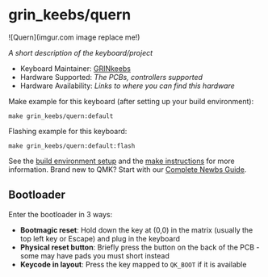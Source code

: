 # grin_keebs/quern

![Quern](imgur.com image replace me!)

*A short description of the keyboard/project*

* Keyboard Maintainer: [GRINkeebs](https://github.com/policium)
* Hardware Supported: *The PCBs, controllers supported*
* Hardware Availability: *Links to where you can find this hardware*

Make example for this keyboard (after setting up your build environment):

    make grin_keebs/quern:default

Flashing example for this keyboard:

    make grin_keebs/quern:default:flash

See the [build environment setup](https://docs.qmk.fm/#/getting_started_build_tools) and the [make instructions](https://docs.qmk.fm/#/getting_started_make_guide) for more information. Brand new to QMK? Start with our [Complete Newbs Guide](https://docs.qmk.fm/#/newbs).

## Bootloader

Enter the bootloader in 3 ways:

* **Bootmagic reset**: Hold down the key at (0,0) in the matrix (usually the top left key or Escape) and plug in the keyboard
* **Physical reset button**: Briefly press the button on the back of the PCB - some may have pads you must short instead
* **Keycode in layout**: Press the key mapped to `QK_BOOT` if it is available
